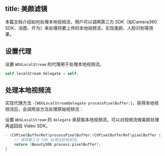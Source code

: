 title: 美颜滤镜
---

本篇文档介绍如何处理本地视频流，用户可以调用第三方 SDK（如Camera360 SDK、涂图、开为）来处理将要上传的本地视频流，实现美颜、人脸识别等效果。

## 设置代理

设置 `WDGLocalStream` 的代理用于处理本地视频流。

```objectivec
self.localStream.delegate = self;
```

## 处理本地视频流

实现代理方法 `-[WDGLocalStreamDelegate processPixelBuffer:]`，获得本地视频流后，会调用该方法处理原始视频流：

设置 `WDGLocalStream` 的 `delegate` 来获取本地视频流，可以对视频流做美颜处理再返回给 Video SDK。

```objectivec
- (CVPixelBufferRef)processPixelBuffer:(CVPixelBufferRef)pixelBuffer {
    // 使用第三方 SDK 处理当前视频流。
    return [BeautySDK process:pixelBuffer];
}
```
